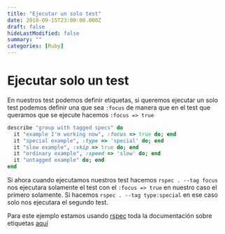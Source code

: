 ```yaml
---
title: "Ejecutar un solo test"
date: 2018-09-15T23:00:00.000Z
draft: false
hideLastModified: false
summary: ""
categories: [Ruby]
---
```


<!-- DONE -->

Ejecutar solo un test
================================================================================

  En nuestros test podemos definir etiquetas, si queremos ejecutar un solo test
  podemos definir una que sea `:focus` de manera que en el test que queramos
  que se ejecute hacemos `:focus => true`

```ruby
describe "group with tagged specs" do
  it "example I'm working now", :focus => true do; end
  it "special example", :type => 'special' do; end
  it "slow example", :skip => true do; end
  it "ordinary example", :speed => 'slow' do; end
  it "untagged example" do; end
end
```

  Si ahora cuando ejecutamos nuestros test hacemos `rspec . --tag focus` nos
  ejecutara solamente el test con el `:focus => true` en nuestro caso el primero
  solamente. Si hacemos `rspec . --tag type:special` en ese caso solo nos
  ejecutara el segundo test.

  Para este ejemplo estamos usando [rspec] toda la documentación sobre etiquetas
  [aquí][rspec-tag-option]

[rspec]: http://rspec.info/
[rspec-tag-option]: https://relishapp.com/rspec/rspec-core/v/2-3/docs/command-line/tag-option

